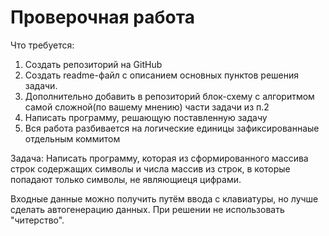# Проверочная работа

Что требуется: 
1. Создать репозиторий на GitHub 
2. Создать readme-файл c описанием основных пунктов решения задачи.
3. Дополнительно добавить в репозиторий блок-схему с алгоритмом самой сложной(по вашему мнению) части задачи из п.2
4. Написать программу, решающую поставленную задачу 
5. Вся работа разбивается на логические единицы зафиксированнаые отдельным коммитом

Задача: Написать программу, которая из сформированного массива строк содержащих символы и числа массив из строк, в которые попадают только символы, не являющиеця цифрами.

Входные данные можно получить путём ввода с клавиатуры, но лучше сделать автогенерацию данных. 
При решении не использовать "читерство".

